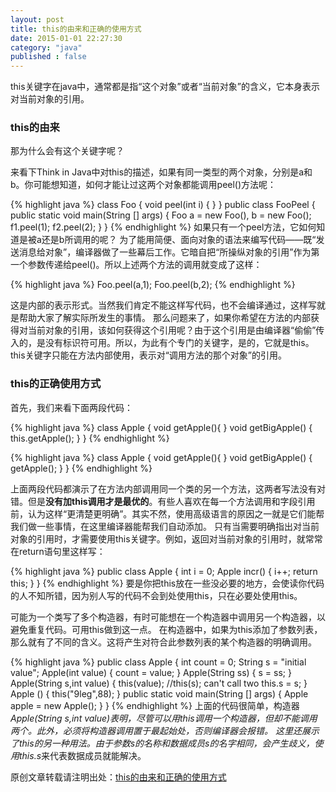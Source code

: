 ```yaml
---
layout: post
title: this的由来和正确的使用方式
date: 2015-01-01 22:27:30
category: "java"
published : false
---
```


this关键字在java中，通常都是指“这个对象”或者“当前对象”的含义，它本身表示对当前对象的引用。

### this的由来

那为什么会有这个关键字呢？

来看下Think in Java中对this的描述，如果有同一类型的两个对象，分别是a和b。你可能想知道，如何才能让过这两个对象都能调用peel()方法呢：

{% highlight java %}
class Foo {
	void peel(int i) { }
}
public class FooPeel {
	public static void main(String [] args) {
		Foo a = new Foo(),
			b = new Foo();
		f1.peel(1);
		f2.peel(2);
	}
}
{% endhighlight %}
如果只有一个peel方法，它如何知道是被a还是b所调用的呢？
为了能用简便、面向对象的语法来编写代码——既“发送消息给对象”，编译器做了一些幕后工作。它暗自把“所操纵对象的引用”作为第一个参数传递给peel()。所以上述两个方法的调用就变成了这样：

{% highlight java %}
Foo.peel(a,1);
Foo.peel(b,2);
{% endhighlight %}

这是内部的表示形式。当然我们肯定不能这样写代码，也不会编译通过，这样写就是帮助大家了解实际所发生的事情。
那么问题来了，如果你希望在方法的内部获得对当前对象的引用，该如何获得这个引用呢？由于这个引用是由编译器“偷偷”传入的，是没有标识符可用。所以，为此有个专门的关键字，是的，它就是this。this关键字只能在方法内部使用，表示对“调用方法的那个对象”的引用。

### this的正确使用方式
首先，我们来看下面两段代码：

{% highlight java %}
class Apple {
    void getApple(){
    }
    void getBigApple() {
        this.getApple();
    }
}
{% endhighlight %}

{% highlight java %}
class Apple {
    void getApple(){
    }
    void getBigApple() {
        getApple();
    }
}
{% endhighlight %}

上面两段代码都演示了在方法内部调用同一个类的另一个方法，这两者写法没有对错。但是**没有加this调用才是最优的**。有些人喜欢在每一个方法调用和字段引用前，认为这样“更清楚更明确”。其实不然，使用高级语言的原因之一就是它们能帮我们做一些事情，在这里编译器能帮我们自动添加。
只有当需要明确指出对当前对象的引用时，才需要使用this关键字。例如，返回对当前对象的引用时，就常常在return语句里这样写：

{% highlight java %}
public class Apple {
	int i = 0;
	Apple incr() {
		i++;
		return this;
	}
}
{% endhighlight %}
要是你把this放在一些没必要的地方，会使读你代码的人不知所错，因为别人写的代码不会到处使用this，只在必要处使用this。

可能为一个类写了多个构造器，有时可能想在一个构造器中调用另一个构造器，以避免重复代码。可用this做到这一点。
在构造器中，如果为this添加了参数列表，那么就有了不同的含义。这将产生对符合此参数列表的某个构造器的明确调用。

{% highlight java %}
public class Apple {
	int count = 0;
	String s = "initial value";
	Apple(int value) {
		count = value;
	}
	Apple(String ss) {
		s = ss;
	}
	Apple(String s,int value) {
		this(value);
		//this(s); can't call two
		this.s = s; 
	}
	Apple () {
		this("9leg",88);
	}
	public static void main(String [] args) {
		Apple apple = new Apple();
	}
}
{% endhighlight %}
上面的代码很简单，构造器*Apple(String s,int value)*表明，尽管可以用this调用一个构造器，但却不能调用两个。此外，必须将构造器调用置于最起始处，否则编译器会报错。
这里还展示了this的另一种用法。由于参数s的名称和数据成员s的名字相同，会产生歧义，使用*this.s*来代表数据成员就能解决。

原创文章转载请注明出处：[this的由来和正确的使用方式](http://www.9leg.com/java/2015/01/01/how-to-properly-use-this.html)